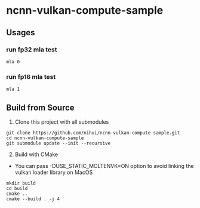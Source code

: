 # ncnn-vulkan-compute-sample

## Usages

### run fp32 mla test
```shell
mla 0
```

### run fp16 mla test
```shell
mla 1
```

## Build from Source

1. Clone this project with all submodules

```shell
git clone https://github.com/nihui/ncnn-vulkan-compute-sample.git
cd ncnn-vulkan-compute-sample
git submodule update --init --recursive
```

2. Build with CMake
  - You can pass -DUSE_STATIC_MOLTENVK=ON option to avoid linking the vulkan loader library on MacOS

```shell
mkdir build
cd build
cmake ..
cmake --build . -j 4
```
